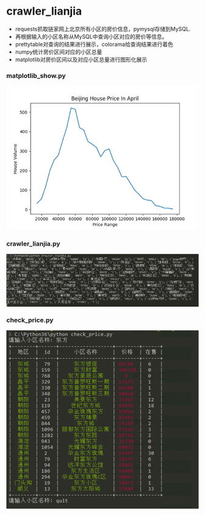 # crawler_lianjia
- requests抓取链家网上北京所有小区的房价信息，pymysql存储到MySQL.
- 再根据输入的小区名称从MySQL中查询小区对应的房价等信息。
- prettytable对查询的结果进行展示，colorama给查询结果进行着色
- numpy统计房价区间对应的小区总量
- matplotlib对房价区间以及对应小区总量进行图形化展示


### matplotlib_show.py
![image](https://github.com/skooby2011/crawler_lianjia/blob/master/Price_in_April.png)


### crawler_lianjia.py
![image](https://github.com/skooby2011/crawler_lianjia/blob/master/crawler_demo.png)

### check_price.py

![image](https://github.com/skooby2011/crawler_lianjia/blob/master/check_price_demo.png)
